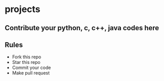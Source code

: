# projects
## Contribute your python, c, c++, java codes here
## Rules 
* Fork this repo
* Star this repo
* Commit your code 
* Make pull request
